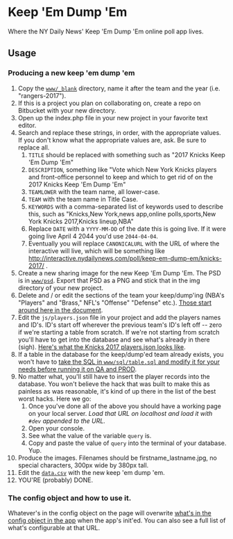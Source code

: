 # Keep 'Em Dump 'Em
Where the NY Daily News' Keep 'Em Dump 'Em online poll app lives.

## Usage

### Producing a new keep 'em dump 'em

1. Copy the [`www/_blank`](/nydailynews/keep-em-dump-em/tree/master/www/_blank) directory, name it after the team and the year (i.e. "rangers-2017").
2. If this is a project you plan on collaborating on, create a repo on Bitbucket with your new directory.
3. Open up the index.php file in your new project in your favorite text editor.
4. Search and replace these strings, in order, with the appropriate values. If you don't know what the appropriate values are, ask. Be sure to replace all.
    1. `TITLE` should be replaced with something such as "2017 Knicks Keep 'Em Dump 'Em"
    2. `DESCRIPTION`, something like "Vote which New York Knicks players and front-office personnel to keep and which to get rid of on the 2017 Knicks Keep 'Em Dump 'Em"
    3. `TEAMLOWER` with the team name, all lower-case.
    4. `TEAM` with the team name in Title Case.
    5. `KEYWORDS` with a comma-separated list of keywords used to describe this, such as "Knicks,New York,news app,online polls,sports,New York Knicks 2017,Knicks lineup,NBA"
    6. Replace `DATE` with a `YYYY-MM-DD` of the date this is going live. If it were going live April 4 2044 you'd use `2044-04-04`.
    7. Eventually you will replace `CANONICALURL` with the URL of where the interactive will live, which will be something like http://interactive.nydailynews.com/poll/keep-em-dump-em/knicks-2017/ .
5. Create a new sharing image for the new Keep 'Em Dump 'Em. The PSD is in [`www/psd`](/nydailynews/keep-em-dump-em/tree/master/www/psd). Export that PSD as a PNG and stick that in the img directory of your new project.
6. Delete and / or edit the sections of the team your keep/dump'ing (NBA's "Players" and "Brass," NFL's "Offense" "Defense" etc.). [Those start around here in the document](/nydailynews/keep-em-dump-em/blob/master/www/_blank/index.php#L267).
7. Edit the `js/players.json` file in your project and add the players names and ID's. ID's start off wherever the previous team's ID's left off -- zero if we're starting a table from scratch. If we're not starting from scratch you'll have to get into the database and see what's already in there (sigh). [Here's what the Knicks 2017 players.json looks like](http://interactive.nydailynews.com/poll/keep-em-dump-em/knicks-2017/js/players.json).
8. If a table in the database for the keep/dump'ed team already exists, you won't have to [take the SQL in `www/sql/table.sql` and modify it for your needs before running it on QA and PROD](/master/www/sql/table.sql).
9. No matter what, you'll still have to insert the player records into the database. You won't believe the hack that was built to make this as painless as was reasonable, it's kind of up there in the list of the best worst hacks. Here we go:
    1. Once you've done all of the above you should have a working page on your local server. *Load that URL on localhost and load it with `#dev` appended to the URL.*
    2. Open your console.
    3. See what the value of the variable `query` is.
    4. Copy and paste the value of `query` into the terminal of your database. Yup.
10. Produce the images. Filenames should be firstname_lastname.jpg, no special characters, 300px wide by 380px tall.
11. Edit the [`data.csv`](/nydailynews/keep-em-dump-em/blob/master/www/data.csv) with the new keep 'em dump 'em.
12. YOU'RE (probably) DONE.


### The config object and how to use it.

Whatever's in the config object on the page will overwrite [what's in the config object in the app](/nydailynews/keep-em-dump-em/blob/master/www/js/app-keepem.js#L2) when the app's init'ed. You can also see a full list of what's configurable at that URL.
